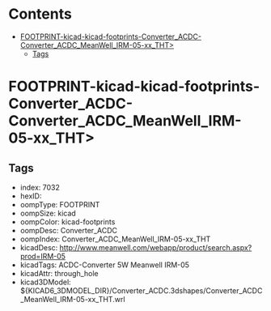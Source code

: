 



Contents
========

* [FOOTPRINT-kicad-kicad-footprints-Converter_ACDC-Converter_ACDC_MeanWell_IRM-05-xx_THT>](#footprint-kicad-kicad-footprints-converter_acdc-converter_acdc_meanwell_irm-05-xx_tht)
	* [Tags](#tags)

# FOOTPRINT-kicad-kicad-footprints-Converter_ACDC-Converter_ACDC_MeanWell_IRM-05-xx_THT>

## Tags

- index: 7032
- hexID: 
- oompType: FOOTPRINT
- oompSize: kicad
- oompColor: kicad-footprints
- oompDesc: Converter_ACDC
- oompIndex: Converter_ACDC_MeanWell_IRM-05-xx_THT
- kicadDesc: http://www.meanwell.com/webapp/product/search.aspx?prod=IRM-05
- kicadTags: ACDC-Converter 5W   Meanwell IRM-05
- kicadAttr: through_hole
- kicad3DModel: ${KICAD6_3DMODEL_DIR}/Converter_ACDC.3dshapes/Converter_ACDC_MeanWell_IRM-05-xx_THT.wrl
